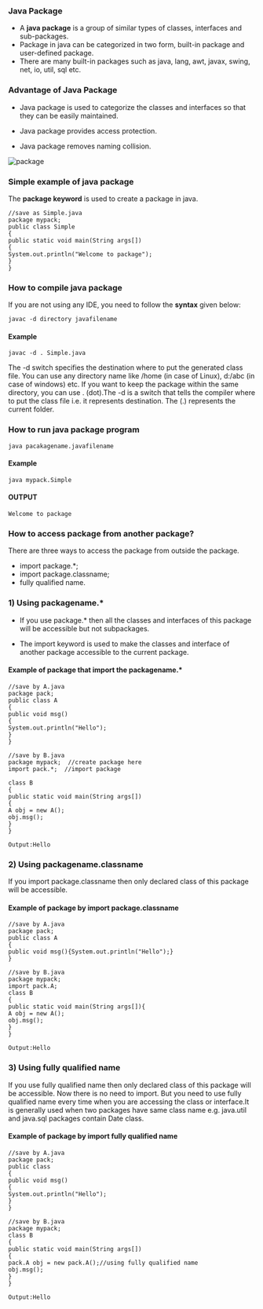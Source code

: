### Java Package

- A **java package** is a group of similar types of classes, interfaces and sub-packages.
- Package in java can be categorized in two form, built-in package and user-defined package.
- There are many built-in packages such as java, lang, awt, javax, swing, net, io, util, sql etc.

### Advantage of Java Package
- Java package is used to categorize the classes and interfaces so that they can be easily maintained.

- Java package provides access protection.

- Java package removes naming collision.

![package](https://user-images.githubusercontent.com/71967438/124964287-7a564380-e03e-11eb-81f6-425029039b4f.jpg)


### Simple example of java package

The **package keyword** is used to create a package in java.

```
//save as Simple.java  
package mypack;  
public class Simple
{  
public static void main(String args[])
{  
System.out.println("Welcome to package");  
}  
}  
```

### How to compile java package

If you are not using any IDE, you need to follow the **syntax** given below:

```
javac -d directory javafilename  
```

#### Example

```
javac -d . Simple.java 
```

The -d switch specifies the destination where to put the generated class file. You can use any directory name like /home (in case of Linux), d:/abc (in case of windows) etc. If you want to keep the package within the same directory, you can use . (dot).The -d is a switch that tells the compiler where to put the class file i.e. it represents destination. The (.) represents the current folder.

### How to run java package program

```
java pacakagename.javafilename
```

#### Example

```
java mypack.Simple
```

#### OUTPUT
```
Welcome to package
```

### How to access package from another package?

There are three ways to access the package from outside the package.
-	import package.*;
-	import package.classname;
-	fully qualified name.

### 1) Using packagename.*

- If you use package.* then all the classes and interfaces of this package will be accessible but not subpackages.

- The import keyword is used to make the classes and interface of another package accessible to the current package.

#### Example of package that import the packagename.*

```
//save by A.java  
package pack;  
public class A
{  
public void msg()
{
System.out.println("Hello");
}  
}  
```

```
//save by B.java  
package mypack;  //create package here
import pack.*;  //import package
	  
class B
{  
public static void main(String args[])
{  
A obj = new A();  
obj.msg();  
}  
}  
```

```
Output:Hello
```

### 2) Using packagename.classname
If you import package.classname then only declared class of this package will be accessible.

#### Example of package by import package.classname

```
//save by A.java  
package pack;  
public class A
{  
public void msg(){System.out.println("Hello");}  
} 
```

```
//save by B.java  
package mypack;  
import pack.A;  
class B
{  
public static void main(String args[]){  
A obj = new A();  
obj.msg();  
}  
}  

```

```
Output:Hello
```


### 3) Using fully qualified name

If you use fully qualified name then only declared class of this package will be accessible. Now there is no need to import. But you need to use fully qualified name every time when you are accessing the class or interface.It is generally used when two packages have same class name e.g. java.util and java.sql packages contain Date class.

 #### Example of package by import fully qualified name

```
//save by A.java  
package pack;  
public class 
{  
public void msg()
{
System.out.println("Hello");
}  
}  

```

```
//save by B.java  
package mypack;  
class B
{  
public static void main(String args[])
{  
pack.A obj = new pack.A();//using fully qualified name  
obj.msg();  
}  
}  

```

```
Output:Hello
```
